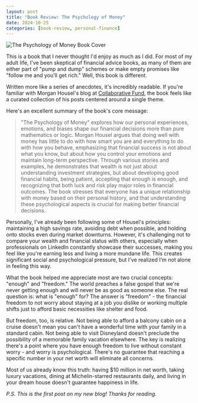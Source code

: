 ```yaml
---
layout: post
title: "Book Review: The Psychology of Money"
date: 2024-10-25
categories: [book-review, personal-finance]
---
```


![The Psychology of Money Book Cover](https://images-na.ssl-images-amazon.com/images/P/0857197681.01.L.jpg)

This is a book that I never thought I'd enjoy as much as I did. For most of my adult life, I've been skeptical of financial advice books, as many of them are either part of "pump and dump" schemes or make empty promises like "follow me and you'll get rich." Well, this book is different.

Written more like a series of anecdotes, it's incredibly readable. If you're familiar with Morgan Housel's blog at [Collaborative Fund](https://collabfund.com/blog/), the book feels like a curated collection of his posts centered around a single theme.

Here's an excellent summary of the book's core message:

> "The Psychology of Money" explores how our personal experiences, emotions, and biases shape our financial decisions more than pure mathematics or logic. Morgan Housel argues that doing well with money has little to do with how smart you are and everything to do with how you behave, emphasizing that financial success is not about what you know, but about how you control your emotions and maintain long-term perspective. Through various stories and examples, he demonstrates that wealth is not just about understanding investment strategies, but about developing good financial habits, being patient, accepting that enough is enough, and recognizing that both luck and risk play major roles in financial outcomes. The book stresses that everyone has a unique relationship with money based on their personal history, and that understanding these psychological aspects is crucial for making better financial decisions.

Personally, I've already been following some of Housel's principles: maintaining a high savings rate, avoiding debt when possible, and holding onto stocks even during market downturns. However, it's challenging not to compare your wealth and financial status with others, especially when professionals on LinkedIn constantly showcase their successes, making you feel like you're earning less and living a more mundane life. This creates significant social and psychological pressure, but I've realized I'm not alone in feeling this way.

What the book helped me appreciate most are two crucial concepts: "enough" and "freedom." The world preaches a false gospel that we're never getting enough and will never be as good as someone else. The real question is: what is "enough" for? The answer is "freedom" - the financial freedom to not worry about staying at a job you dislike or working multiple shifts just to afford basic necessities like shelter and food.

But freedom, too, is relative. Not being able to afford a balcony cabin on a cruise doesn't mean you can't have a wonderful time with your family in a standard cabin. Not being able to visit Disneyland doesn't preclude the possibility of a memorable family vacation elsewhere. The key is realizing there's a point where you have enough freedom to live without constant worry - and worry is psychological. There's no guarantee that reaching a specific number in your net worth will eliminate all concerns.

Most of us already know this truth: having $10 million in net worth, taking luxury vacations, dining at Michelin-starred restaurants daily, and living in your dream house doesn't guarantee happiness in life.

*P.S. This is the first post on my new blog! Thanks for reading.*
